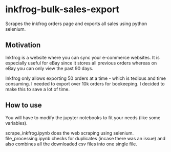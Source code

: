 # inkfrog-bulk-sales-export

Scrapes the inkfrog orders page and exports all sales using python selenium.

## Motivation

Inkfrog is a website where you can sync your e-commerce websites. It is especially useful for eBay since it stores all previous orders whereas on eBay you can only view the past 90 days. 

Inkfrog only allows exporting 50 orders at a time - which is tedious and time consuming. I needed to export over 10k orders for bookeeping. I decided to make this to save a lot of time. 

## How to use

You will have to modify the jupyter notebooks to fit your needs (like some variables). 

scrape_inkfrog.ipynb does the web scraping using selenium. file_processing.ipynb checks for duplicates (incase there was an issue) and also combines all the downloaded csv files into one single file. 
